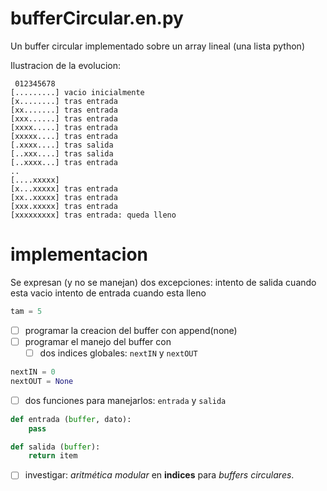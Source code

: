 # bufferCircular.en.py

Un buffer circular implementado sobre un array lineal (una lista python)

Ilustracion de la evolucion:

```
 012345678
[.........] vacio inicialmente
[x........] tras entrada
[xx.......] tras entrada
[xxx......] tras entrada
[xxxx.....] tras entrada
[xxxxx....] tras entrada
[.xxxx....] tras salida
[..xxx....] tras salida
[..xxxx...] tras entrada
..
[....xxxxx] 
[x...xxxxx] tras entrada
[xx..xxxxx] tras entrada
[xxx.xxxxx] tras entrada
[xxxxxxxxx] tras entrada: queda lleno
```

# implementacion 

Se expresan (y no se manejan) dos excepciones:
    intento de salida cuando esta vacio
    intento de entrada cuando esta lleno

```python
tam = 5
```

- [ ] programar la creacion del buffer con append(none)
- [ ] programar el manejo del buffer con 
  - [ ] dos indices globales: `nextIN` y `nextOUT`

```python
nextIN = 0
nextOUT = None
```
  - [ ] dos funciones para manejarlos: `entrada` y `salida`

```python
def entrada (buffer, dato):
    pass

def salida (buffer):
    return item
```

- [ ] investigar: *aritmética modular* en **indices** para *buffers circulares*.
